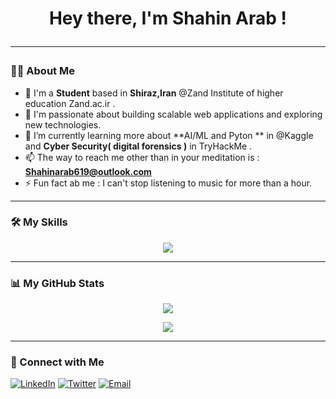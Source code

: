 
<h1 align="center">Hey there, I'm Shahin Arab !

<p align="center">
  <a href="https://github.com/shaiinarab">
  </a>
</p>

---

### 👨‍💻 About Me

- 📝 I'm a **Student** based in **Shiraz,Iran** @Zand Institute of higher education Zand.ac.ir .
- 🚀 I'm passionate about building scalable web applications and exploring new technologies.
- 🌱 I’m currently learning more about **AI/ML and Pyton ** in @Kaggle and **Cyber Security( digital forensics )** in TryHackMe .
- 📫 The way to reach me other than in your meditation is : **Shahinarab619@outlook.com**
- ⚡ Fun fact ab me : I can't stop listening to music for more than a hour.

---

### 🛠️ My Skills

<p align="center">
  <a href="https://skillicons.dev">
    <img src="https://skillicons.dev/icons?i=git,python,virtualization,wsl,linux" />
  </a>
</p>

---

### 📊 My GitHub Stats

<p align="center">
  <a href="https://github.com/shahinarab78">
    <img src="https://github-readme-stats.vercel.app/api?username=shahinarab78&show_icons=true&theme=dracula&include_all_commits=true&count_private=true"/>
  </a>
</p>
<p align="center">
  <a href="https://github.com/shaiinarab">
    <img src="https://github-readme-stats.vercel.app/api/top-langs/?username=shahinarab78&layout=compact&langs_count=8&theme=dracula"/>
  </a>
</p>

---

### 🤝 Connect with Me


<p align="center">

<a href="https://www.linkedin.com/in/shaiinarab/"><img src="https://img.shields.io/badge/LinkedIn-0077B5?style=for-the-badge&logo=linkedin&logoColor=white" alt="LinkedIn"></a>
<a href="https://twitter.com/shaiinarab"><img src="https://img.shields.io/badge/Twitter-1DA1F2?style=for-the-badge&logo=twitter&logoColor=white" alt="Twitter"></a>
<a href="mailto:shahinarab619@outlook.com"><img src="https://img.shields.io/badge/Email-D14836?style=for-the-badge&logo=gmail&logoColor=white" alt="Email"></a>
